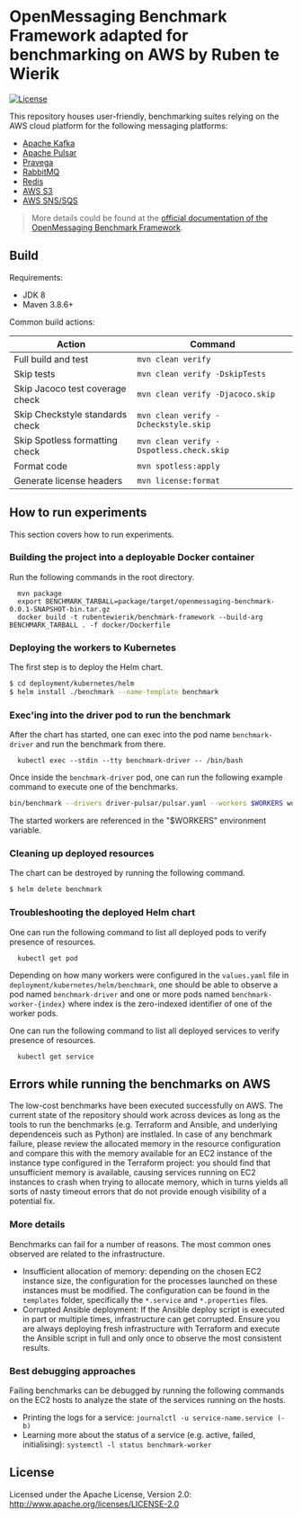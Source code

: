 # OpenMessaging Benchmark Framework adapted for benchmarking on AWS by Ruben te Wierik

[![License](https://img.shields.io/badge/license-Apache%202-4EB1BA.svg)](https://www.apache.org/licenses/LICENSE-2.0.html)

This repository houses user-friendly, benchmarking suites relying on the AWS cloud platform for the following messaging platforms:

* [Apache Kafka](https://kafka.apache.org)
* [Apache Pulsar](https://pulsar.apache.org)
* [Pravega](https://pravega.io/)
* [RabbitMQ](https://www.rabbitmq.com/)
* [Redis](https://redis.com/)
* [AWS S3](https://aws.amazon.com/s3/)
* [AWS SNS/SQS](https://docs.aws.amazon.com/sns/latest/dg/sns-sqs-as-subscriber.html)

> More details could be found at the [official documentation of the OpenMessaging Benchmark Framework](http://openmessaging.cloud/docs/benchmarks/).

## Build

Requirements:

* JDK 8
* Maven 3.8.6+

Common build actions:

|             Action              |                 Command                  |
|---------------------------------|------------------------------------------|
| Full build and test             | `mvn clean verify`                       |
| Skip tests                      | `mvn clean verify -DskipTests`           |
| Skip Jacoco test coverage check | `mvn clean verify -Djacoco.skip`         |
| Skip Checkstyle standards check | `mvn clean verify -Dcheckstyle.skip`     |
| Skip Spotless formatting check  | `mvn clean verify -Dspotless.check.skip` |
| Format code                     | `mvn spotless:apply`                     |
| Generate license headers        | `mvn license:format`                     |

## How to run experiments

This section covers how to run experiments.

### Building the project into a deployable Docker container

Run the following commands in the root directory.

```
  mvn package
  export BENCHMARK_TARBALL=package/target/openmessaging-benchmark-0.0.1-SNAPSHOT-bin.tar.gz
  docker build -t rubentewierik/benchmark-framework --build-arg BENCHMARK_TARBALL . -f docker/Dockerfile
```

### Deploying the workers to Kubernetes

The first step is to deploy the Helm chart.

```bash
$ cd deployment/kubernetes/helm
$ helm install ./benchmark --name-template benchmark
```

### Exec'ing into the driver pod to run the benchmark

After the chart has started, one can exec into the pod name `benchmark-driver` and run the benchmark from there.

```
  kubectl exec --stdin --tty benchmark-driver -- /bin/bash
```

Once inside the `benchmark-driver` pod, one can run the following example command to execute one of the benchmarks.

```bash
bin/benchmark --drivers driver-pulsar/pulsar.yaml --workers $WORKERS workloads/1-topic-16-partitions-1kb.yaml
```

The started workers are referenced in the "$WORKERS" environment variable.

### Cleaning up deployed resources

The chart can be destroyed by running the following command.

```bash
$ helm delete benchmark
```

### Troubleshooting the deployed Helm chart

One can run the following command to list all deployed pods to verify presence of resources.

```
  kubectl get pod
```

Depending on how many workers were configured in the `values.yaml` file in `deployment/kubernetes/helm/benchmark`, one should be able to observe a pod named `benchmark-driver` and one or more pods named `benchmark-worker-{index}` where index is the zero-indexed identifier of one of the worker pods.

One can run the following command to list all deployed services to verify presence of resources.

```
  kubectl get service
```

## Errors while running the benchmarks on AWS

The low-cost benchmarks have been executed successfully on AWS. The current state of the repository should work across devices as long as the tools to run the benchmarks (e.g. Terraform and Ansible, and underlying dependenceis such as Python) are instlaled. In case of any benchmark failure, please review the allocated memory in the resource configuration and compare this with the memory available for an EC2 instance of the instance type configured in the Terraform project: you should find that unsufficient memory is available, causing services running on EC2 instances to crash when trying to allocate memory, which in turns yields all sorts of nasty timeout errors that do not provide enough visibility of a potential fix.

### More details

Benchmarks can fail for a number of reasons. The most common ones observed are related to the infrastructure.

* Insufficient allocation of memory: depending on the chosen EC2 instance size, the configuration for the processes launched on these instances must be modified. The configuration can be found in the `templates` folder, specifically the `*.service` and `*.properties` files.
* Corrupted Ansible deployment: If the Ansible deploy script is executed in part or multiple times, infrastructure can get corrupted. Ensure you are always deploying fresh infrastructure with Terraform and execute the Ansible script in full and only once to observe the most consistent results.

### Best debugging approaches

Failing benchmarks can be debugged by running the following commands on the EC2 hosts to analyze the state of the services running on the hosts.

* Printing the logs for a service: `journalctl -u service-name.service (-b)`
* Learning more about the status of a service (e.g. active, failed, initialising): `systemctl -l status benchmark-worker`

## License

Licensed under the Apache License, Version 2.0: http://www.apache.org/licenses/LICENSE-2.0
